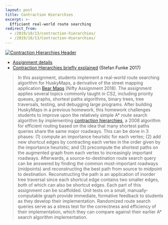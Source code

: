 ```yaml
---
layout: post
title: Contraction Hierarchies
excerpt: >-
  Efficient real-world route searching
redirect_from:
  - /2019/10/13/contraction-hierarchies/
  - /2019/10/13/Contraction-Hierarchies/
---
```


[![Contraction Hierarchies Header](/contraction-hierarchies/header.png)](/contraction-hierarchies/)

- [Assignment details](/contraction-hierarchies/)
- [Contraction Hierarchies briefly explained][] (Stefan Funke 2017)

[Contraction Hierarchies briefly explained]: https://www.fmi.uni-stuttgart.de/files/alg/teaching/s15/alg/CH.pdf

> In this assignment, students implement a real-world route searching algorithm for HuskyMaps, a derivative of the street mapping application [Bear Maps][] (Nifty Assignment 2018). The assignment applies several topics commonly taught in CS2, including priority queues, graphs, shortest paths algorithms, binary trees, tree traversals, testing, and debugging large programs. After building HuskyMaps in a previous homework, this homework challenges students to improve upon the relatively simple A\* route search algorithm by implementing [contraction hierarchies][], a 2008 algorithm for efficient routing based on the idea that many shortest paths queries share the same major roadways. This can be done in 3 phases: (1) compute an importance heuristic for each vertex; (2) add new shortcut edges by contracting each vertex in the order given by the importance heuristic; and (3) precompute the shortest paths on the augmented graph from each vertex to increasingly important roadways. Afterwards, a source-to-destination route search query can be answered by finding the common most-important roadways (midpoints) and reconstructing the best path from source to midpoint to destination. Reconstructing the path is an application of inorder tree traversal since each shortcut edge contains two smaller edges, both of which can also be shortcut edges. Each part of this assignment can be scaffolded. Unit tests on a small, manually-computable graph provide immediate, formative feedback to students as they develop their implementation. Randomized route search queries serve as a stress test for the correctness and efficiency of their implementation, which they can compare against their earlier A\* search algorithm implementation.

[Bear Maps]: http://nifty.stanford.edu/2018/hug-bear-maps.html
[contraction hierarchies]: http://algo2.iti.kit.edu/schultes/hwy/contract.pdf
